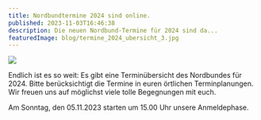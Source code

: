 ```yaml
---
title: Nordbundtermine 2024 sind online.
published: 2023-11-03T16:46:38
description: Die neuen Nordbund-Termine für 2024 sind da...
featuredImage: blog/termine_2024_ubersicht_3.jpg
---
```

![](blog/termine_2024_ubersicht_3.jpg)

Endlich ist es so weit: Es gibt eine Terminübersicht des Nordbundes für 2024. Bitte berücksichtigt die Termine in euren örtlichen Terminplanungen. Wir freuen uns auf möglichst viele tolle Begegnungen mit euch.

Am Sonntag, den 05.11.2023 starten um 15.00 Uhr unsere Anmeldephase.